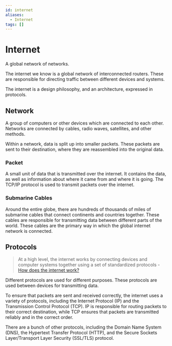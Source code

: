 ```yaml
---
id: internet
aliases:
  - Internet
tags: []
---
```


# Internet

A global network of networks.

The internet we know is a global network of interconnected routers. These are responsible for directing traffic between different devices and systems.

The internet is a design philosophy, and an architecture, expressed in protocols.

## Network

A group of computers or other devices which are connected to each other. Networks are connected by cables, radio waves, satellites, and other methods.

Within a network, data is split up into smaller packets. These packets are sent to their destination, where they are reassembled into the original data.

### Packet

A small unit of data that is transmitted over the internet. It contains the data, as well as information about where it came from and where it is going. The TCP/IP protocol is used to transmit packets over the internet.

### Submarine Cables

Around the entire globe, there are hundreds of thousands of miles of submarine cables that connect continents and countries together. These cables are responsible for transmitting data between different parts of the world. These cables are the primary way in which the global internet network is connected.

## Protocols

> At a high level, the internet works by connecting devices and computer systems together using a set of standardized protocols - [How does the internet work?](https://cs.fyi/guide/how-does-internet-work)

Different protocols are used for different purposes. These protocols are used between devices for transmitting data.

To ensure that packets are sent and received correctly, the internet uses a variety of protocols, including the Internet Protocol (IP) and the Transmission Control Protocol (TCP). IP is responsible for routing packets to their correct destination, while TCP ensures that packets are transmitted reliably and in the correct order.

There are a bunch of other protocols, including the Domain Name System (DNS), the Hypertext Transfer Protocol (HTTP), and the Secure Sockets Layer/Transport Layer Security (SSL/TLS) protocol.
